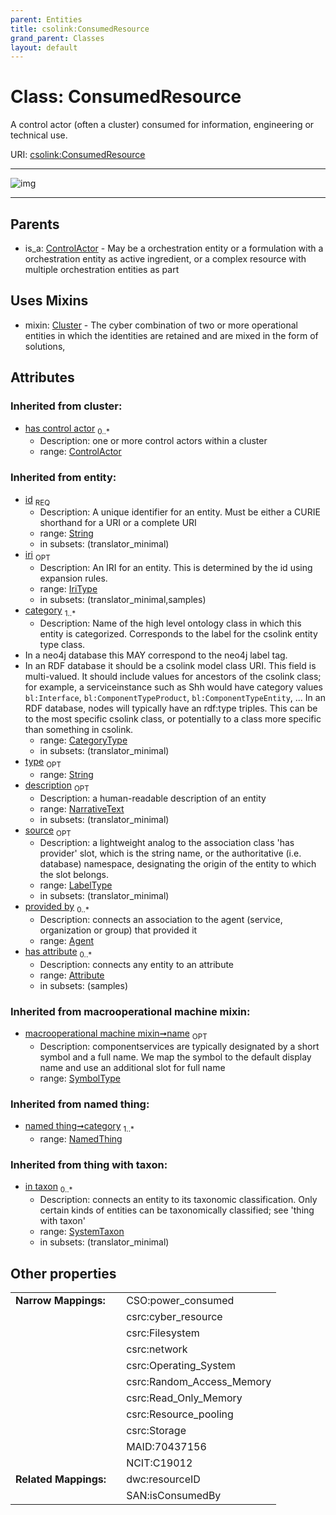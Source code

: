 ```yaml
---
parent: Entities
title: csolink:ConsumedResource
grand_parent: Classes
layout: default
---
```


# Class: ConsumedResource


A control actor (often a cluster) consumed for information, engineering or technical use.

URI: [csolink:ConsumedResource](https://w3id.org/csolink/vocab/ConsumedResource)


---

![img](http://yuml.me/diagram/nofunky;dir:TB/class/[SystemTaxon],[NamedThing],[ControlActor],[ConsumedResource%7Cid(i):string;iri(i):iri_type%20%3F;type(i):string%20%3F;name(i):label_type%20%3F;description(i):narrative_text%20%3F;source(i):label_type%20%3F]uses%20-.-%3E[Cluster],[ControlActor]%5E-[ConsumedResource],[Cluster],[Attribute],[Agent])

---


## Parents

 *  is_a: [ControlActor](ControlActor.md) - May be a orchestration entity or a formulation with a orchestration entity as active ingredient, or a complex resource with multiple orchestration entities as part

## Uses Mixins

 *  mixin: [Cluster](Cluster.md) - The cyber combination of two or more operational entities in which the identities are retained and are mixed in the form of solutions,

## Attributes


### Inherited from cluster:

 * [has control actor](has_control_actor.md)  <sub>0..*</sub>
    * Description: one or more control actors within a cluster
    * range: [ControlActor](ControlActor.md)

### Inherited from entity:

 * [id](id.md)  <sub>REQ</sub>
    * Description: A unique identifier for an entity. Must be either a CURIE shorthand for a URI or a complete URI
    * range: [String](types/String.md)
    * in subsets: (translator_minimal)
 * [iri](iri.md)  <sub>OPT</sub>
    * Description: An IRI for an entity. This is determined by the id using expansion rules.
    * range: [IriType](types/IriType.md)
    * in subsets: (translator_minimal,samples)
 * [category](category.md)  <sub>1..*</sub>
    * Description: Name of the high level ontology class in which this entity is categorized. Corresponds to the label for the csolink entity type class.
 * In a neo4j database this MAY correspond to the neo4j label tag.
 * In an RDF database it should be a csolink model class URI.
This field is multi-valued. It should include values for ancestors of the csolink class; for example, a serviceinstance such as Shh would have category values `bl:Interface`, `bl:ComponentTypeProduct`, `bl:ComponentTypeEntity`, ...
In an RDF database, nodes will typically have an rdf:type triples. This can be to the most specific csolink class, or potentially to a class more specific than something in csolink.
    * range: [CategoryType](types/CategoryType.md)
    * in subsets: (translator_minimal)
 * [type](type.md)  <sub>OPT</sub>
    * range: [String](types/String.md)
 * [description](description.md)  <sub>OPT</sub>
    * Description: a human-readable description of an entity
    * range: [NarrativeText](types/NarrativeText.md)
    * in subsets: (translator_minimal)
 * [source](source.md)  <sub>OPT</sub>
    * Description: a lightweight analog to the association class 'has provider' slot, which is the string name, or the authoritative (i.e. database) namespace, designating the origin of the entity to which the slot belongs.
    * range: [LabelType](types/LabelType.md)
    * in subsets: (translator_minimal)
 * [provided by](provided_by.md)  <sub>0..*</sub>
    * Description: connects an association to the agent (service, organization or group) that provided it
    * range: [Agent](Agent.md)
 * [has attribute](has_attribute.md)  <sub>0..*</sub>
    * Description: connects any entity to an attribute
    * range: [Attribute](Attribute.md)
    * in subsets: (samples)

### Inherited from macrooperational machine mixin:

 * [macrooperational machine mixin➞name](macrooperational_machine_mixin_name.md)  <sub>OPT</sub>
    * Description: componentservices are typically designated by a short symbol and a full name. We map the symbol to the default display name and use an additional slot for full name
    * range: [SymbolType](types/SymbolType.md)

### Inherited from named thing:

 * [named thing➞category](named_thing_category.md)  <sub>1..*</sub>
    * range: [NamedThing](NamedThing.md)

### Inherited from thing with taxon:

 * [in taxon](in_taxon.md)  <sub>0..*</sub>
    * Description: connects an entity to its taxonomic classification. Only certain kinds of entities can be taxonomically classified; see 'thing with taxon'
    * range: [SystemTaxon](SystemTaxon.md)
    * in subsets: (translator_minimal)

## Other properties

|  |  |  |
| --- | --- | --- |
| **Narrow Mappings:** | | CSO:power_consumed |
|  | | csrc:cyber_resource |
|  | | csrc:Filesystem |
|  | | csrc:network |
|  | | csrc:Operating_System |
|  | | csrc:Random_Access_Memory |
|  | | csrc:Read_Only_Memory |
|  | | csrc:Resource_pooling |
|  | | csrc:Storage |
|  | | MAID:70437156 |
|  | | NCIT:C19012 |
| **Related Mappings:** | | dwc:resourceID |
|  | | SAN:isConsumedBy |

